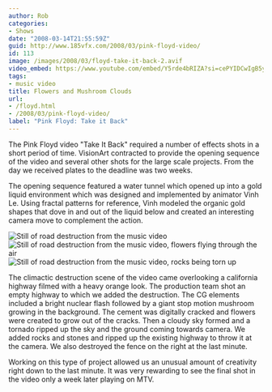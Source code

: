 ```yaml
---
author: Rob
categories:
- Shows
date: "2008-03-14T21:55:59Z"
guid: http://www.185vfx.com/2008/03/pink-floyd-video/
id: 113
image: /images/2008/03/floyd-take-it-back-2.avif
video_embed: https://www.youtube.com/embed/Y5rde4bRIZA?si=cePYIDCwIgB5yq4t
tags:
- music video
title: Flowers and Mushroom Clouds
url: 
- /floyd.html
- /2008/03/pink-floyd-video/
label: "Pink Floyd: Take it Back"
---
```


The Pink Floyd video "Take It Back" required a number of effects shots in a short period of time. VisionArt contracted to provide the opening sequence of the video and several other shots for the large scale projects. From the day we received plates to the deadline was two weeks.

The opening sequence featured a water tunnel which opened up into a gold liquid environment which was designed and implemented by animator Vinh Le. Using fractal patterns for reference, Vinh modeled the organic gold shapes that dove in and out of the liquid below and created an interesting camera move to complement the action.

<div class="gallery-box">
  <div class="gallery">
    <img src="/images/2008/03/floyd-take-it-back-1.avif" loading="lazy" alt="Still of road destruction from the music video">
    <img src="/images/2008/03/floyd-take-it-back-2.avif" loading="lazy" alt="Still of road destruction from the music video, flowers flying through the air">
    <img src="/images/2008/03/floyd-take-it-back-3.avif" loading="lazy" alt="Still of road destruction from the music video, rocks being torn up">
  </div>
</div>

The climactic destruction scene of the video came overlooking a california highway filmed with a heavy orange look. The production team shot an empty highway to which we added the destruction. The CG elements included a bright nuclear flash followed by a giant stop motion mushroom growing in the background. The cement was digitally cracked and flowers were created to grow out of the cracks. Then a cloudy sky formed and a tornado ripped up the sky and the ground coming towards camera. We added rocks and stones and ripped up the existing highway to throw it at the camera. We also destroyed the fence on the right at the last minute.

Working on this type of project allowed us an unusual amount of creativity right down to the last minute. It was very rewarding to see the final shot in the video only a week later playing on MTV.